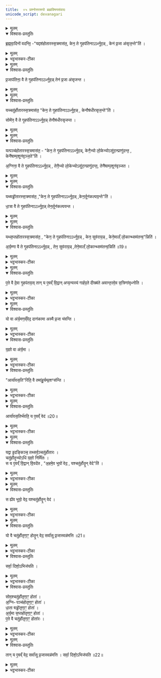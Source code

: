 ```yaml
---
title:  ०५ प्रश्नोत्तररूपो ब्रह्मविषयसंवादः
unicode_script: devanagari
---
```


<details><summary>मूलम्</summary>

ब्र॒ह्म॒वा॒दिनो॑ वदन्ति ।
यद्दश॑होतारस्स॒त्रमास॑त ।
केन॒ ते गृ॒हप॑तिनाऽऽर्ध्नुवन् ।
केन॑ प्र॒जा अ॑सृज॒न्तेति॑ ।
</details>

<details open><summary>विश्वास-प्रस्तुतिः</summary>

ब्र॒ह्म॒वा॒दिनो॑ वदन्ति॒ -"यद्दश॑होतारस्स॒त्रमास॑त॒, केन॒ ते गृ॒हप॑तिनाऽऽर्ध्नुव॒न्न् , केन॑ प्र॒जा अ॑सृज॒न्ते"ति॑ ।
</details>

<details><summary>मूलम्</summary>

ब्र॒ह्म॒वा॒दिनो॑ वदन्ति॒ -"यद्दश॑होतारस्स॒त्रमास॑त॒, केन॒ ते गृ॒हप॑तिनाऽऽर्ध्नुव॒न्न् , केन॑ प्र॒जा अ॑सृज॒न्ते"ति॑ ।
</details>

<details><summary>भट्टभास्कर-टीका</summary>

1-5ब्रह्मवादिन इत्यादि ॥ अविवाक्येऽह्नि इतरे पृच्छन्ति । गृहपतिः प्रतिवचनं ब्रूते । दशहोतारस्सत्रमासत । तदानीं केन गृहपतिना आर्ध्नुवन् वृद्धिं प्राप्नुवन् कर्मफलमलभन्त? केन च गृहपतिना प्रजा असृजन्त? फलविशेषप्रश्नः । दशहोतुरसाधारणफलत्वात् ।
</details>


<details><summary>मूलम्</summary>

प्र॒जाप॑तिना॒ वै ते गृ॒हप॑तिनाऽऽर्ध्नुवन् ।  
तेन॑ प्र॒जा अ॑सृजन्त ।
</details>

<details open><summary>विश्वास-प्रस्तुतिः</summary>

प्र॒जाप॑तिना॒ वै ते गृ॒हप॑तिनाऽऽर्ध्नुव॒न्न्  तेन॑ प्र॒जा अ॑सृजन्त ।
</details>

<details><summary>मूलम्</summary>

प्र॒जाप॑तिना॒ वै ते गृ॒हप॑तिनाऽऽर्ध्नुव॒न्न्  तेन॑ प्र॒जा अ॑सृजन्त ।
</details>


<details><summary>मूलम्</summary>

यच्चतु॑र्होतारस्स॒त्रमास॑त ।
केन॒ ते गृ॒हप॑तिनाऽऽर्ध्नुवन् ।
केनौष॑धीरसृज॒न्तेति॑ ।
सोमे॑न॒ वै ते गृ॒हप॑तिनाऽऽर्ध्नुवन्न् ॥17॥  
तेनौष॑धीरसृजन्त ।
</details>

<details open><summary>विश्वास-प्रस्तुतिः</summary>

यच्चतु॑र्होतारस्स॒त्रमास॑त॒ "केन॒ ते गृ॒हप॑तिनाऽऽर्ध्नुव॒न्न् , केनौष॑धीरसृज॒न्ते"ति॑ ।

सोमे॑न॒ वै ते गृ॒हप॑तिनाऽऽर्ध्नुव॒न्न्  तेनौष॑धीरसृजन्त ।
</details>

<details><summary>मूलम्</summary>

यच्चतु॑र्होतारस्स॒त्रमास॑त॒ "केन॒ ते गृ॒हप॑तिनाऽऽर्ध्नुव॒न्न् , केनौष॑धीरसृज॒न्ते"ति॑ ।

सोमे॑न॒ वै ते गृ॒हप॑तिनाऽऽर्ध्नुव॒न्न्  तेनौष॑धीरसृजन्त ।
</details>


<details><summary>मूलम्</summary>

यत्पञ्च॑होतारस्स॒त्रमास॑त ।
केन॒ ते गृ॒हप॑तिनाऽऽर्ध्नुवन् ।
केनै॒भ्यो लो॒केभ्योऽसु॑रा॒न्प्राणु॑दन्त ।
केनै॑षाम्प॒शून॑वृञ्ज॒तेति॑ ।
अ॒ग्निना॒ वै ते गृ॒हप॑तिनाऽऽर्ध्नुवन् ।
तेनै॒भ्यो लो॒केभ्योऽसु॑रा॒न्प्राणु॑दन्त ।
तेनै॑षाम्प॒शून॑वृञ्जत ।
</details>

<details open><summary>विश्वास-प्रस्तुतिः</summary>

यत्पञ्च॑होतारस्स॒त्रमास॑त॒ - "केन॒ ते गृ॒हप॑तिनाऽऽर्ध्नुव॒न्न्, केनै॒भ्यो लो॒केभ्योऽसु॑रा॒न्प्राणु॑दन्त॒ ,
केनै॑षाम्प॒शून॑वृञ्ज॒ते"ति॑ ।

अ॒ग्निना॒ वै ते गृ॒हप॑तिनाऽऽर्ध्नुव॒न्न् , तेनै॒भ्यो लो॒केभ्योऽसु॑रा॒न्प्राणु॑दन्त॒, तेनै॑षाम्प॒शून॑वृञ्जत ।
</details>

<details><summary>मूलम्</summary>

यत्पञ्च॑होतारस्स॒त्रमास॑त॒ - "केन॒ ते गृ॒हप॑तिनाऽऽर्ध्नुव॒न्न्, केनै॒भ्यो लो॒केभ्योऽसु॑रा॒न्प्राणु॑दन्त॒ ,
केनै॑षाम्प॒शून॑वृञ्ज॒ते"ति॑ ।

अ॒ग्निना॒ वै ते गृ॒हप॑तिनाऽऽर्ध्नुव॒न्न् , तेनै॒भ्यो लो॒केभ्योऽसु॑रा॒न्प्राणु॑दन्त॒, तेनै॑षाम्प॒शून॑वृञ्जत ।
</details>


<details><summary>मूलम्</summary>

यथ्षड्ढो॑तारस्स॒त्रमास॑त ।
केन॒ ते गृ॒हप॑तिनाऽऽर्ध्नुवन्न् ॥18॥  
केन॒र्तून॑कल्पय॒न्तेति॑ ।
धा॒त्रा वै ते गृ॒हप॑तिनाऽऽर्ध्नुवन् ।
तेन॒र्तून॑कल्पयन्त ।
</details>

<details open><summary>विश्वास-प्रस्तुतिः</summary>

यथ्षड्ढो॑तारस्स॒त्रमास॑त॒ ,"केन॒ ते गृ॒हप॑तिनाऽऽर्ध्नुव॒न्न् ,केन॒र्तून॑कल्पय॒न्ते"ति॑ ।

धा॒त्रा वै ते गृ॒हप॑तिनाऽऽर्ध्नुव॒न्न् तेन॒र्तून॑कल्पयन्त ।
</details>

<details><summary>मूलम्</summary>

यथ्षड्ढो॑तारस्स॒त्रमास॑त॒ ,"केन॒ ते गृ॒हप॑तिनाऽऽर्ध्नुव॒न्न् ,केन॒र्तून॑कल्पय॒न्ते"ति॑ ।

धा॒त्रा वै ते गृ॒हप॑तिनाऽऽर्ध्नुव॒न्न् तेन॒र्तून॑कल्पयन्त ।
</details>


<details><summary>मूलम्</summary>

यथ्स॒प्तहो॑तारस्स॒त्रमास॑त ।
केन॒ ते गृ॒हप॑तिनाऽऽर्ध्नुवन् ।
केन॒ सुव॑रायन् ।
केने॒माल्ँ लो॒कान्थ्सम॑तन्व॒न्निति॑ ।
अ॒र्य॒म्णा वै ते गृ॒हप॑तिनाऽऽर्ध्नुवन् ।
तेन॒ सुव॑रायन् ।
तेने॒माल्ँ लो॒कान्थ्सम॑तन्व॒न्निति॑ ॥19॥  
</details>

<details open><summary>विश्वास-प्रस्तुतिः</summary>

यथ्स॒प्तहो॑तारस्स॒त्रमास॑त॒ , "केन॒ ते गृ॒हप॑तिनाऽऽर्ध्नुव॒न्न् , केन॒ सुव॑राय॒न्न् , केने॒माल्ँ लो॒कान्थ्सम॑तन्व॒"न्निति॑ ।

अ॒र्य॒म्णा वै ते गृ॒हप॑तिनाऽऽर्ध्नुव॒न्न् , तेन॒ सुव॑राय॒न्न् ,तेने॒माल्ँ लो॒कान्थ्सम॑तन्व॒न्निति॑ ॥19॥  
</details>

<details><summary>मूलम्</summary>

यथ्स॒प्तहो॑तारस्स॒त्रमास॑त॒ , "केन॒ ते गृ॒हप॑तिनाऽऽर्ध्नुव॒न्न् , केन॒ सुव॑राय॒न्न् , केने॒माल्ँ लो॒कान्थ्सम॑तन्व॒"न्निति॑ ।

अ॒र्य॒म्णा वै ते गृ॒हप॑तिनाऽऽर्ध्नुव॒न्न् , तेन॒ सुव॑राय॒न्न् ,तेने॒माल्ँ लो॒कान्थ्सम॑तन्व॒न्निति॑ ॥19॥  
</details>

<details><summary>भट्टभास्कर-टीका</summary>

एवमितरैः पृष्टे गृहपतिः प्रतिब्रूते - प्रजापतिनेत्यादि । गतम् । गृहपतिः प्रधानयजमानः ।
दशहोतृप्रधानाद्दशहोतारः । एवं चतुर्होतार इत्यादि ॥
</details>


<details><summary>मूलम्</summary>

ए॒ते वै दे॒वा गृ॒हप॑तयः ।
तान् य ए॒वव्ँ वि॒द्वान् ।
अप्य॒न्यस्य॑ गार्हप॒ते दीख्ष॑ते ।
अ॒वा॒न्त॒रमे॒व स॒त्रिणा॑मृध्नोति ।
</details>

<details open><summary>विश्वास-प्रस्तुतिः</summary>

ए॒ते वै दे॒वा गृ॒हप॑तय॒स् तान् य ए॒वव्ँ वि॒द्वान् अप्य॒न्यस्य॑ गार्हप॒ते दीख्ष॑ते अवान्त॒रमे॒व स॒त्रिणा॑मृध्नोति ।
</details>

<details><summary>मूलम्</summary>

ए॒ते वै दे॒वा गृ॒हप॑तय॒स् तान् य ए॒वव्ँ वि॒द्वान् अप्य॒न्यस्य॑ गार्हप॒ते दीख्ष॑ते अवान्त॒रमे॒व स॒त्रिणा॑मृध्नोति ।
</details>

<details><summary>भट्टभास्कर-टीका</summary>

6एते वा इत्यादि ॥ एते प्रजापत्यादयो देवानां मध्ये गृहपतयः । एवं तान् गृहपतीन् विद्वान् योऽन्यस्यापि गार्हपते गृहपतिसंबन्धिनि कर्मणि दीक्षते सोप्यवान्तरं पृथक्पृथगेव सत्रिणां सर्वेषां ऋध्नोति ऋद्धिं माप्नोति । किं पुनरात्मनो गार्हपते यो दीक्षते ॥
</details>


<details><summary>मूलम्</summary>

यो वा अ॑र्य॒मण॒व्ँवेद॑ ।
दान॑कामा अस्मै प्र॒जा भ॑वन्ति ।
</details>

<details open><summary>विश्वास-प्रस्तुतिः</summary>

यो वा अ॑र्य॒मण॒व्ँवेद॒ दान॑कामा अस्मै प्र॒जा भ॑वन्ति ।
</details>

<details><summary>मूलम्</summary>

यो वा अ॑र्य॒मण॒व्ँवेद॒ दान॑कामा अस्मै प्र॒जा भ॑वन्ति ।
</details>

<details><summary>भट्टभास्कर-टीका</summary>

7यो वा इत्यादिर्यज्ञस्तुतिः यष्टुस्स्तुतिर्वा, अर्यणो वा स्तुतिः ॥ अरीन् यमयति निगृह्णातीत्यर्यमा, यष्टा दाता च । तं यो वेद अस्मै प्रजा दानकामा भवन्ति ।
अस्य वा प्रजा यष्ट्र्यो दात्र्यश्च भवन्ति । 'शीलिकामि' इत्यादिना णप्रत्ययान्तत्वेन ङीबभावः ।
</details>

<details open><summary>विश्वास-प्रस्तुतिः</summary>

य॒ज्ञो वा अ॑र्य॒मा ।
</details>

<details><summary>मूलम्</summary>

य॒ज्ञो वा अ॑र्य॒मा ।
</details>

<details><summary>भट्टभास्कर-टीका</summary>

यज्ञवत्पूज्यः खल्वर्यमा ।
</details>

<details open><summary>विश्वास-प्रस्तुतिः</summary>

"आर्या॑वस॒ति"रिति॒ वै तमा॑हु॒र्यम्प्र॒शꣳस॑न्ति ।
</details>

<details><summary>मूलम्</summary>

"आर्या॑वस॒ति"रिति॒ वै तमा॑हु॒र्यम्प्र॒शꣳस॑न्ति ।
</details>

<details><summary>भट्टभास्कर-टीका</summary>

इदानमिर्यम्णः पूज्यत्वे हेतुमाह - यं हि प्रशंसन्ति तमार्यावसतिमाहुः । आर्याणां साधूनां दातॄणां वा आवासमाहुः । वनस्पत्यादित्वादाद्युदात्तत्वम् । आर्यावसतिरित्येव प्रशंसनीय इत्याहुः । स चार्याणां साधूनां देवमनुष्याणामावासो दाता यष्टा च । तस्मात्स एवार्यमा आर्याणां निर्भीकत्वादेर्दाता । अर्यमेति पृषोदरादिः ।
</details>


<details><summary>मूलम्</summary>

आर्या॑वस॒तिर्भ॑वति ।
य ए॒वव्ँ वेद॑ ॥20॥  
</details>

<details open><summary>विश्वास-प्रस्तुतिः</summary>

आर्या॑वस॒तिर्भ॑वति॒ य ए॒वव्ँ वेद॑ ॥20॥  
</details>

<details><summary>मूलम्</summary>

आर्या॑वस॒तिर्भ॑वति॒ य ए॒वव्ँ वेद॑ ॥20॥  
</details>

<details><summary>भट्टभास्कर-टीका</summary>

एवं यथोक्तप्रकारं अर्यम्णो वेदिता आर्यावसतिर्भवति, यष्टा दाता च भवति ॥
</details>


<details><summary>मूलम्</summary>

यद्वा इ॒दङ्किञ्च॑ ।
तथ्सर्व॒ञ्चतु॑र्होतारः ।
चतु॑र्होतृ॒भ्योऽधि॑ य॒ज्ञो निर्मि॑तः ।
स य ए॒वव्ँ वि॒द्वान् वि॒वदे॑त ।
अ॒हमे॒व भूयो॑ वेद ।
यश्चतु॑र्होतॄ॒न् वेदेति॑ ।
</details>

<details open><summary>विश्वास-प्रस्तुतिः</summary>

यद्वा इ॒दङ्किञ्च॒ तथ्सर्व॒ञ्चतु॑र्होतारः ।  
चतु॑र्होतृ॒भ्योऽधि॑ य॒ज्ञो निर्मि॑तः ।  
स य ए॒वव्ँ वि॒द्वान् वि॒वदे॑त , "अ॒हमे॒व भूयो॑ वेद॒ , यश्चतु॑र्होतॄ॒न् वेदे"ति॑ ।
</details>

<details><summary>मूलम्</summary>

यद्वा इ॒दङ्किञ्च॒ तथ्सर्व॒ञ्चतु॑र्होतारः ।  
चतु॑र्होतृ॒भ्योऽधि॑ य॒ज्ञो निर्मि॑तः ।  
स य ए॒वव्ँ वि॒द्वान् वि॒वदे॑त , "अ॒हमे॒व भूयो॑ वेद॒ , यश्चतु॑र्होतॄ॒न् वेदे"ति॑ ।
</details>

<details><summary>भट्टभास्कर-टीका</summary>

8यद्वा इत्यादि ॥ इदं विश्वं दृश्यमानं श्रूयमाणं च चतुर्होतारः दशहोत्रादयः चत्रुर्होतृभवत्वात् ताच्छब्द्यम् । किं बहुना, यज्ञोपि सर्वश्चतुर्होतृभ्यो निर्मितः । एवं चतुर्होतृमाहात्म्यमुक्तप्रकारं विद्वान् यो नाम कश्चिल्लोके अन्येन विवदेत । कथम्? अहमेव भूयो वेद बहुतरं जानामि नेतरः मनुष्यो मत्तुल्यो बहुज्ञो नास्त्येव कश्चित्, योऽहं चतुर्होतॄन्त् वेद याथात्म्येन जानामीति ॥
</details>


<details><summary>मूलम्</summary>

स ह्ये॑व भूयो॒ वेद॑ ।
यश्चतु॑र्होतॄ॒न् वेद॑ ।
</details>

<details open><summary>विश्वास-प्रस्तुतिः</summary>

स ह्ये॑व भूयो॒ वेद॒ यश्चतु॑र्होतॄ॒न् वेद॑ ।
</details>

<details><summary>मूलम्</summary>

स ह्ये॑व भूयो॒ वेद॒ यश्चतु॑र्होतॄ॒न् वेद॑ ।
</details>

<details><summary>भट्टभास्कर-टीका</summary>

9अस्मिन् विवादे वयं निर्णायं ब्रूम इत्याह - स ह्येवेत्यादि ॥ यदुक्तमहमेव भूयो वेदेति, सत्यमेव । स ह्येव भूयो वेद यश्चतुर्होतॄन् वेदेति, नेतरः । नात्र विवादः दीयतां हस्ते परशुरिति भावः ॥
</details>


<details><summary>मूलम्</summary>

यो वै चतु॑र्होतृणा॒ꣳ॒ होतॄ॒न् वेद॑ ।
सर्वा॑सु प्र॒जास्वन्न॑मत्ति ॥21॥  
</details>

<details open><summary>विश्वास-प्रस्तुतिः</summary>

यो वै चतु॑र्होतृणा॒ꣳ॒ होतॄ॒न् वेद॒ सर्वा॑सु प्र॒जास्वन्न॑मत्ति ॥21॥  
</details>

<details><summary>मूलम्</summary>

यो वै चतु॑र्होतृणा॒ꣳ॒ होतॄ॒न् वेद॒ सर्वा॑सु प्र॒जास्वन्न॑मत्ति ॥21॥  
</details>

<details><summary>भट्टभास्कर-टीका</summary>

10यो वा इत्यादि ॥ यश्चतुर्होतृणां दशहोत्रादीनां होतॄन् वेद सर्वासु प्रजासु मध्ये अन्नमत्ति भोक्ता भवति, सर्वप्रजा विषये भुङ्क्ते ।
</details>

<details open><summary>विश्वास-प्रस्तुतिः</summary>

सर्वा॒ दिशो॒ऽभिज॑यति ।
</details>

<details><summary>मूलम्</summary>

सर्वा॒ दिशो॒ऽभिज॑यति ।
</details>

<details><summary>भट्टभास्कर-टीका</summary>

सर्वाश्च दिशोऽभिजयति ।
</details>

<details open><summary>विश्वास-प्रस्तुतिः</summary>

सोम॒श्चतु॑र्होतृणा॒ꣳ॒ होता॑ ।  
अ॒ग्निᳶ पञ्च॑होतृणा॒ꣳ॒ होता॑ ।  
धा॒ता षड्ढो॑तृणा॒ꣳ॒ होता॑ ।   
अ॒र्य॒मा स॒प्तहो॑तृणा॒ꣳ॒ होता॑ ।  
ए॒ते वै चतु॑र्होतृणा॒ꣳ॒ होता॑रः ।  
</details>

<details><summary>मूलम्</summary>

सोम॒श्चतु॑र्होतृणा॒ꣳ॒ होता॑ ।  
अ॒ग्निᳶ पञ्च॑होतृणा॒ꣳ॒ होता॑ ।  
धा॒ता षड्ढो॑तृणा॒ꣳ॒ होता॑ ।   
अ॒र्य॒मा स॒प्तहो॑तृणा॒ꣳ॒ होता॑ ।  
ए॒ते वै चतु॑र्होतृणा॒ꣳ॒ होता॑रः ।  
</details>

<details><summary>भट्टभास्कर-टीका</summary>

प्रजापत्यादयश्चतुहोतृणां होतारः होतृस्थानीयाः, एषां यज्ञत्वात् । प्रजापत्यादयो होतारः, कर्तृत्वसामान्यात् ।
</details>


<details><summary>मूलम्</summary>

तान् य ए॒वव्ँ वेद॑ ।
सर्वा॑सु प्र॒जास्वन्न॑मत्ति ।
सर्वा॒ दिशो॒ऽभिज॑यति ॥22॥  
</details>

<details open><summary>विश्वास-प्रस्तुतिः</summary>

तान् य ए॒वव्ँ वेद॒ सर्वा॑सु प्र॒जास्वन्न॑मत्ति ।
सर्वा॒ दिशो॒ऽभिज॑यति ॥22॥  
</details>

<details><summary>मूलम्</summary>

तान् य ए॒वव्ँ वेद॒ सर्वा॑सु प्र॒जास्वन्न॑मत्ति ।
सर्वा॒ दिशो॒ऽभिज॑यति ॥22॥  
</details>

<details><summary>भट्टभास्कर-टीका</summary>

एवं वेदिताऽपि सर्वासु प्रजास्वन्नमत्ति, अभिजयति च सर्वा दिशः ॥
इति तैत्तिरीयब्राह्मणे द्वितीयाष्टके तृतीयप्रपाठके पञ्चमोऽनुवाकः ॥  

</details>


